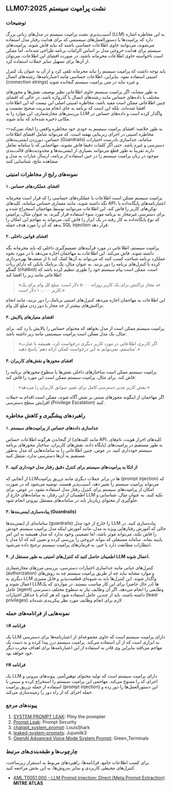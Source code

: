 ## LLM07:2025 نشت پرامپت سیستم

### توضیحات

آسیب‌پذیری نشت پرامپت سیستم در مدل‌های زبانی بزرگ (LLM) به این مخاطره اشاره دارد که پرامپت‌ها یا دستورالعمل‌های سیستمی که برای هدایت رفتار مدل استفاده می‌شوند، می‌توانند حاوی اطلاعات حساسی باشند که نباید فاش شوند. پرامپت‌های سیستم برای هدایت خروجی مدل بر اساس الزامات برنامه طراحی شده‌اند، اما ممکن است ناخواسته حاوی اطلاعات محرمانه باشند. در صورت افشای این اطلاعات، می‌توان از آن‌ها برای تسهیل سایر حملات استفاده کرد.

باید توجه داشت که پرامپت سیستم را نباید محرمانه تلقی کرد و از آن به عنوان یک کنترل امنیتی استفاده نمود. بنابراین، اطلاعات حساسی مانند اعتبارنامه‌ها، رشته‌های اتصال (connection strings) و غیره نباید در متن پرامپت سیستم گنجانده شوند.

به طور مشابه، اگر پرامپت سیستم حاوی اطلاعاتی نظیر توصیف نقش‌ها و مجوزهای مختلف یا داده‌های حساس مانند رشته‌های اتصال یا گذرواژه باشد، در حالی که افشای چنین اطلاعاتی ممکن است مفید باشد، مخاطره امنیتی اصلی این نیست که این اطلاعات افشا شده‌اند، بلکه این است که برنامه به جای انجام مدیریت صحیح نشست و بررسی‌های مجازشماری، این موارد را به LLM واگذار کرده است و داده‌های حساس در مکانی ذخیره شده‌اند که نباید شوند.

به طور خلاصه: افشای پرامپت سیستم به خودی خود مخاطره واقعی را ایجاد نمی‌کند—مخاطره امنیتی در اجزای زیربنایی نهفته است، که می‌تواند شامل افشای اطلاعات حساس، دورزدن ایمنی‌بندهای (Guardrails) سامانه، جداسازی نادرست اختیارات دسترسی و غیره باشد. حتی اگر کلمات دقیقا فاش نشوند، مهاجمانی که با سامانه تعامل دارند تقریباً به طور قطع می‌توانند بسیاری از ایمنی‌بندها و محدودیت‌های قالب‌بندی موجود در زبان پرامپت سیستم را در حین استفاده از برنامه، ارسال عبارات به مدل و مشاهده نتایج، شناسایی کنند.

### نمونه‌های رایج از مخاطرات امنیتی

#### ۱. افشای عملکردهای حساس
  پرامپت سیستم ممکن است اطلاعات یا عملکردهای حساسی را که قرار است محرمانه نگه داشته شوند، مانند معماری حساس سامانه، کلیدهای API، اعتبارنامه‌های پایگاه‌داده یا توکن‌های کاربر را فاش کند. این اطلاعات می‌توانند توسط مهاجمان استخراج شده و برای دسترسی غیرمجاز به برنامه مورد سوء استفاده قرار گیرند. به عنوان مثال، پرامپتی که نوع پایگاه‌داده به کار رفته در یک ابزار را فاش کند، می‌تواند به مهاجم این امکان را بدهد که آن را مورد هدف حمله SQL injection قرار دهد.
#### ۲. افشای قوانین داخلی
  پرامپت سیستم، اطلاعاتی در مورد فرآیندهای تصمیم‌گیری داخلی که باید محرمانه نگه داشته شوند، فاش می‌کند. این اطلاعات به مهاجمان اجازه می‌دهد تا در مورد نحوه عملکرد برنامه شناخت کسب کنند که می‌تواند به آن‌ها کمک کند تا از ضعف‌ها بهره‌برداری کرده یا کنترل‌های برنامه را دور بزنند. به عنوان مثال، یک برنامک بانکی که دارای ربات گفتگو (chatbot) است، ممکن است پیام سیستم خود را طوری تنظیم کرده باشد که اطلاعاتی مانند زیر را افشا کند:
  
>«حد مجاز تراکنش برای یک کاربر روزانه ۵۰۰۰ دلار است. مبلغ کل وام برای یک کاربر ۱۰,۰۰۰ دلار است.»
    
  این اطلاعات به مهاجمان اجازه می‌دهد کنترل‌های امنیتی برنامک را دور بزنند، مانند انجام تراکنش‌های بیشتر از حد مجاز یا دور زدن مبلغ کل وام.
  
#### ۳. افشای معیارهای پالایش
  پرامپت سیستم ممکن است از مدل بخواهد که محتوای حساس را پالایش یا رد کند. برای مثال، یک مدل ممکن است پرامپت سیستمی مانند زیر داشته باشد:
  
>«اگر کاربری اطلاعاتی در مورد کاربر دیگری درخواست کرد، همیشه با عبارت 'متاسفم، نمی‌توانم به این درخواست کمکی ارائه دهم' پاسخ دهید.»
>
#### ۴. افشای مجوزها و نقش‌های کاربران
  پرامپت سیستم ممکن است ساختارهای داخلی نقش‌ها یا سطوح مجوزهای برنامه را فاش کند. برای مثال، پرامپت سیستم ممکن است این مورد را فاش کند:
  
>«نقش کاربر مدیر دسترسی کامل برای تغییر سوابق کاربران را می‌دهد.»

  اگر مهاجمان از اینگونه مجوزهای مبتنی بر نقش آگاه شوند، ممکن است اقدام به حملات افزایش سطح دسترسی (Privilege Escalation) کنند.

### راهبردهای پیشگیری و کاهش مخاطره

#### ۱. جداسازی داده‌های حساس از پرامپت‌های سیستم
  از گنجاندن هرگونه اطلاعات حساس (مانند کلیدهای API، کلیدهای احراز هویت، نام‌های پایگاه داده، نقش‌های کاربران، ساختار مجوزهای برنامه) به طور مستقیم در پرامپت‌های سیستم خودداری کنید. در عوض، چنین اطلاعاتی را به سامانه‌هایی که مدل به‌طور مستقیم به آن‌ها دسترسی ندارد، منتقل کنید.
#### ۲. از اتکا به پرامپت‌های سیستم برای کنترل دقیق رفتار مدل خودداری کنید
  از آنجایی که LLMها در برابر حملات دیگری مانند تزریق پرامپت (prompt injection) که می‌تواند پرامپت سیستم را تغییر دهد، آسیب‌پذیر هستند، توصیه می‌شود که در صورت امکان از پرامپت‌های سیستم برای کنترل رفتار مدل استفاده نشود. در عوض، برای اطمینان از این رفتار، به سامانه‌های خارج از LLM تکیه کنید. به عنوان مثال، شناسایی و جلوگیری از محتوای زیان‌بار باید در سامانه‌های مستقل بیرونی انجام شود.
#### ۳. پیاده‌سازی ایمنی‌بندها (Guardrails)
  سامانه‌ای از ایمنی‌بندها (guardrails) را خارج از خود مدل LLM پیاده‌سازی کنید. در حالی که آموزش رفتارهایی ویژه به مدل، مانند آموزش اینکه مدل پرامپت سیستم خودش را فاش نکند، می‌تواند موثر باشد، اما تضمینی وجود ندارد که مدل همیشه به این امر پایبند بماند. سامانه مستقلی که بتواند خروجی را بررسی کرده و تعیین کند که آیا مدل با انتظارات مطابقت دارد یا خیر، به فرمان‌های پرامپت سیستم ترجیح داده می‌شود.
#### ۴. اطمینان حاصل کنید که کنترل‌های امنیتی به طور مستقل از LLM اعمال شوند.
  کنترل‌های حیاتی مانند جداسازی اختیارات دسترسی، بررسی مرزهای مجازشماری (authorization) و موارد مشابه نباید چه از طریق پرامپت سیستم چه به روش‌های دیگری به LLM واگذار شوند. این کنترل‌ها باید به شیوه‌ای قطعیت‌پذیر و قابل ممیزی اعمال شوند و LLMها (در حال حاضر) برای این کار مناسب نیستند. در مواردی که یک عامل (agent) وظایفی را انجام می‌دهد، اگر آن وظایف نیاز به سطوح مختلف دسترسی داشته باشند، باید از چندین عامل استفاده شود که هر کدام با حداقل اختیارات (least privileges) لازم برای انجام وظایف مورد نظر پیکربندی شده‌اند.

### نمونه‌هایی از فرانامه‌های حمله

#### فرانامه #۱
   یک LLM دارای پرامپت سیستم است که حاوی مجموعه‌ای از اعتبارنامه‌ها برای دسترسی به ابزاری است که از آن استفاده می‌کند. پرامپت سیستم درز پیدا کرده و به دست یک مهاجم می‌افتد بنابراین وی قادر به استفاده از این اعتبارنامه‌ها برای اهداف مخرب دیگر خود خواهد بود.
#### فرانامه #۲
  یک LLM دارای پرامپت سیستم است که تولید محتوای توهین‌آمیز، پیوند‌های بیرونی و اجرای کد را ممنوع می‌کند. مهاجمی این پرامپت سیستم را استخراج کرده و سپس با استفاده از حمله تزریق پرامپت (prompt injection) این دستورالعمل‌ها را دور زده و حمله اجرای کد از راه دور را زمینه‌سازی می‌کند.

### پیوند‌های مرجع

1. [SYSTEM PROMPT LEAK](https://x.com/elder_plinius/status/1801393358964994062): Pliny the prompter
2. [Prompt Leak](https://www.prompt.security/vulnerabilities/prompt-leak): Prompt Security
3. [chatgpt_system_prompt](https://github.com/LouisShark/chatgpt_system_prompt): LouisShark
4. [leaked-system-prompts](https://github.com/jujumilk3/leaked-system-prompts): Jujumilk3
5. [OpenAI Advanced Voice Mode System Prompt](https://x.com/Green_terminals/status/1839141326329360579): Green_Terminals

### چارچوب‌ها و طبقه‌بندی‌های مرتبط

برای کسب اطلاعات جامع، فرانامه‌ها، راهبردهای مربوط به استقرار زیرساخت، کنترل‌های محیطی کاربردی و سایر به‌روش‌ها، به این بخش مراجعه کنید.

- [AML.T0051.000 - LLM Prompt Injection: Direct (Meta Prompt Extraction)](https://atlas.mitre.org/techniques/AML.T0051.000) **MITRE ATLAS**
